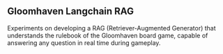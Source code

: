 ## Gloomhaven Langchain RAG

Experiments on developing a RAG (Retriever-Augmented Generator) that understands the rulebook of the Gloomhaven board game, capable of answering any question in real time during gameplay.